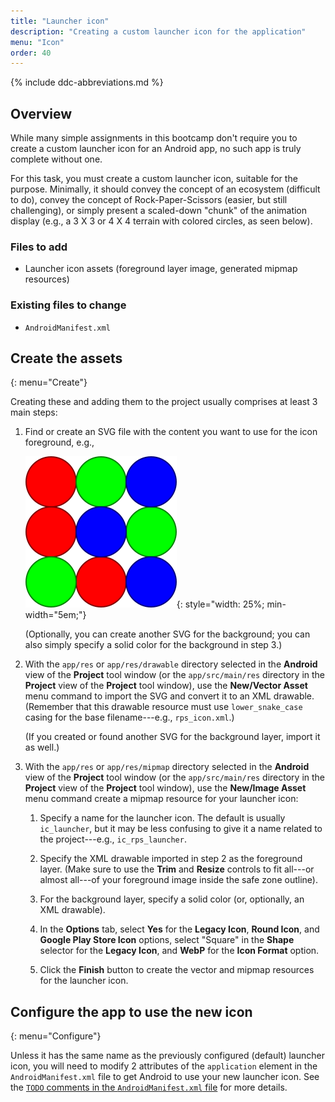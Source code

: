 ```yaml
---
title: "Launcher icon"
description: "Creating a custom launcher icon for the application"
menu: "Icon"
order: 40
---
```


{% include ddc-abbreviations.md %}

## Overview

While many simple assignments in this bootcamp don't require you to create a custom launcher icon for an Android app, no such app is truly complete without one.

For this task, you must create a custom launcher icon, suitable for the purpose. Minimally, it should convey the concept of an ecosystem (difficult to do), convey the concept of Rock-Paper-Scissors (easier, but still challenging), or simply present a scaled-down "chunk" of the animation display (e.g., a 3 X 3 or 4 X 4 terrain with colored circles, as seen below).

### Files to add

* Launcher icon assets (foreground layer image, generated mipmap resources)

### Existing files to change

* `AndroidManifest.xml`

## Create the assets
{: menu="Create"}

Creating these and adding them to the project usually comprises at least 3 main steps:

1. Find or create an SVG file with the content you want to use for the icon foreground, e.g.,

    ![rps-icon.svg](img/rps-icon.svg){: style="width: 25%; min-width="5em;"}

    (Optionally, you can create another SVG for the background; you can also simply specify a solid color for the background in step 3.)

2. With the `app/res` or `app/res/drawable` directory selected in the **Android** view of the **Project** tool window (or the `app/src/main/res` directory in the **Project** view of the **Project** tool window), use the **New/Vector Asset** menu command to import the SVG and convert it to an XML drawable. (Remember that this drawable resource must use `lower_snake_case` casing for the base filename---e.g., `rps_icon.xml`.)

    (If you created or found another SVG for the background layer, import it as well.)

3. With the `app/res` or `app/res/mipmap` directory selected in the **Android** view of the **Project** tool window (or the `app/src/main/res` directory in the **Project** view of the **Project** tool window), use the **New/Image Asset** menu command create a mipmap resource for your launcher icon:

    1. Specify a name for the launcher icon. The default is usually `ic_launcher`, but it may be less confusing to give it a name related to the project---e.g., `ic_rps_launcher`.

    2. Specify the XML drawable imported in step 2 as the foreground layer. (Make sure to use the **Trim** and **Resize** controls to fit all---or almost all---of your foreground image inside the safe zone outline).
   
    3. For the background layer, specify a solid color (or, optionally, an XML drawable).

    4. In the **Options** tab, select **Yes** for the **Legacy Icon**, **Round Icon**, and **Google Play Store Icon** options, select "Square" in the **Shape** selector for the **Legacy Icon**, and **WebP** for the **Icon Format** option.

    5. Click the **Finish** button to create the vector and mipmap resources for the launcher icon.

## Configure the app to use the new icon
{: menu="Configure"}

Unless it has the same name as the previously configured (default) launcher icon, you will need to modify 2 attributes of the `application` element in the `AndroidManifest.xml` file to get Android to use your new launcher icon. See the [`TODO` comments in the `AndroidManifest.xml` file](android-manifest.md) for more details.